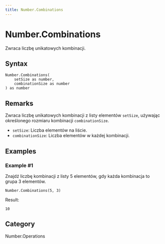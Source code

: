 ```yaml
---
title: Number.Combinations
---
```


# Number.Combinations


Zwraca liczbę unikatowych kombinacji.


## Syntax

```powerquery
Number.Combinations(
    setSize as number,
    combinationSize as number
) as number
```


## Remarks

Zwraca liczbę unikatowych kombinacji z listy elementów <code>setSize</code>, używając określonego rozmiaru kombinacji <code>combinationSize</code>.<ul>    <li><code>setSize</code>: Liczba elementów na liście.</li>    <li><code>combinationSize</code>: Liczba elementów w każdej kombinacji.</li></ul>


## Examples

### Example #1 
Znajdź liczbę kombinacji z listy 5 elementów, gdy każda kombinacja to grupa 3 elementów.
```powerquery
Number.Combinations(5, 3)
```

Result: 
```powerquery
10
```




## Category
Number.Operations
